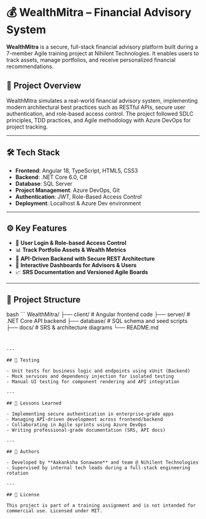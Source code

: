 # 💰 WealthMitra – Financial Advisory System

**WealthMitra** is a secure, full-stack financial advisory platform built during a 7-member Agile training project at Nihilent Technologies. It enables users to track assets, manage portfolios, and receive personalized financial recommendations.

## 🚀 Project Overview

WealthMitra simulates a real-world financial advisory system, implementing modern architectural best practices such as RESTful APIs, secure user authentication, and role-based access control. The project followed SDLC principles, TDD practices, and Agile methodology with Azure DevOps for project tracking.

---

## 🛠️ Tech Stack

- **Frontend**: Angular 18, TypeScript, HTML5, CSS3  
- **Backend**: .NET Core 6.0, C#  
- **Database**: SQL Server  
- **Project Management**: Azure DevOps, Git  
- **Authentication**: JWT, Role-Based Access Control  
- **Deployment**: Localhost & Azure Dev environment  

---

## ⚙️ Key Features

- 🔐 **User Login & Role-based Access Control**  
- 📊 **Track Portfolio Assets & Wealth Metrics**  
- 🔄 **API-Driven Backend with Secure REST Architecture**  
- 📁 **Interactive Dashboards for Advisors & Users**  
- 📈 **SRS Documentation and Versioned Agile Boards**

---

## 📌 Project Structure

bash ```
WealthMitra/
├── client/ # Angular frontend code
├── server/ # .NET Core API backend
├── database/ # SQL schema and seed scripts
├── docs/ # SRS & architecture diagrams
└── README.md
```


---

## 🧪 Testing

- Unit tests for business logic and endpoints using xUnit (Backend)  
- Mock services and dependency injection for isolated testing  
- Manual UI testing for component rendering and API integration

---

## 🧠 Lessons Learned

- Implementing secure authentication in enterprise-grade apps  
- Managing API-driven development across frontend/backend  
- Collaborating in Agile sprints using Azure DevOps  
- Writing professional-grade documentation (SRS, API docs)

---

## 📎 Authors

- Developed by **Aakanksha Sonawane** and team @ Nihilent Technologies  
- Supervised by internal tech leads during a full-stack engineering rotation

---

## 📄 License

This project is part of a training assignment and is not intended for commercial use. Licensed under MIT.

